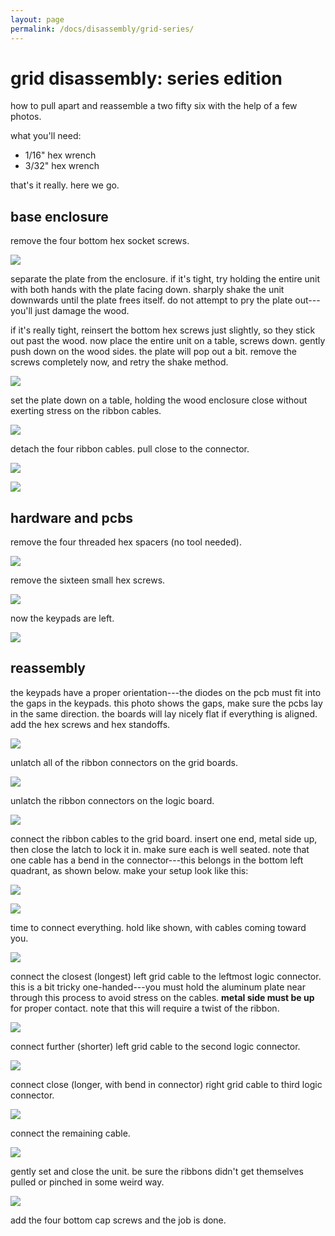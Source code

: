 ```yaml
---
layout: page
permalink: /docs/disassembly/grid-series/
---
```


# grid disassembly: series edition

how to pull apart and reassemble a two fifty six with the help of a few photos.

what you'll need:
- 1/16" hex wrench
- 3/32" hex wrench

that's it really.  here we go.

## base enclosure

remove the four bottom hex socket screws.

![](/docs/disassembly/images/tech-hardware-disassembly-256dis01.jpg)

separate the plate from the enclosure.  if it's tight, try holding the entire unit with both hands with the plate facing down.  sharply shake the unit downwards until the plate frees itself.  do not attempt to pry the plate out---you'll just damage the wood.

if it's really tight, reinsert the bottom hex screws just slightly, so they stick out past the wood.  now place the entire unit on a table, screws down.  gently push down on the wood sides.  the plate will pop out a bit. remove the screws completely now, and retry the shake method.

![](/docs/disassembly/images/tech-hardware-disassembly-256dis02.jpg)

set the plate down on a table, holding the wood enclosure close without exerting stress on the ribbon cables.

![](/docs/disassembly/images/tech-hardware-disassembly-256dis03.jpg)

detach the four ribbon cables.  pull close to the connector.

![](/docs/disassembly/images/tech-hardware-disassembly-256dis04.jpg)

![](/docs/disassembly/images/tech-hardware-disassembly-256dis05.jpg)

## hardware and pcbs

remove the four threaded hex spacers (no tool needed).

![](/docs/disassembly/images/tech-hardware-disassembly-256dis06.jpg)

remove the sixteen small hex screws.

![](/docs/disassembly/images/tech-hardware-disassembly-256dis07.jpg)

now the keypads are left.

![](/docs/disassembly/images/tech-hardware-disassembly-256dis08.jpg)

## reassembly

the keypads have a proper orientation---the diodes on the pcb must fit into the gaps in the keypads.  this photo shows the gaps, make sure the pcbs lay in the same direction.  the boards will lay nicely flat if everything is aligned.  add the hex screws and hex standoffs.

![](/docs/disassembly/images/tech-hardware-disassembly-256dis09.jpg)

unlatch all of the ribbon connectors on the grid boards.

![](/docs/disassembly/images/tech-hardware-disassembly-256dis10.jpg)

unlatch the ribbon connectors on the logic board.

![](/docs/disassembly/images/tech-hardware-disassembly-256dis11.jpg)

connect the ribbon cables to the grid board.  insert one end, metal side up, then close the latch to lock it in.  make sure each is well seated.  note that one cable has a bend in the connector---this belongs in the bottom left quadrant, as shown below.  make your setup look like this:

![](/docs/disassembly/images/tech-hardware-disassembly-256dis12.jpg)

![](/docs/disassembly/images/tech-hardware-disassembly-256dis13.jpg)

time to connect everything.  hold like shown, with cables coming toward you.

![](/docs/disassembly/images/tech-hardware-disassembly-256dis14.jpg)

connect the closest (longest) left grid cable to the leftmost logic connector.  this is a bit tricky one-handed---you must hold the aluminum plate near through this process to avoid stress on the cables.  **metal side must be up** for proper contact.  note that this will require a twist of the ribbon.

![](/docs/disassembly/images/tech-hardware-disassembly-256dis15.jpg)

connect further (shorter) left grid cable to the second logic connector.

![](/docs/disassembly/images/tech-hardware-disassembly-256dis16.jpg)

connect close (longer, with bend in connector) right grid cable to third logic connector.

![](/docs/disassembly/images/tech-hardware-disassembly-256dis17.jpg)

connect the remaining cable.

![](/docs/disassembly/images/tech-hardware-disassembly-256dis18.jpg)

gently set and close the unit.  be sure the ribbons didn't get themselves pulled or pinched in some weird way.

![](/docs/disassembly/images/tech-hardware-disassembly-256dis19.jpg)

add the four bottom cap screws and the job is done.